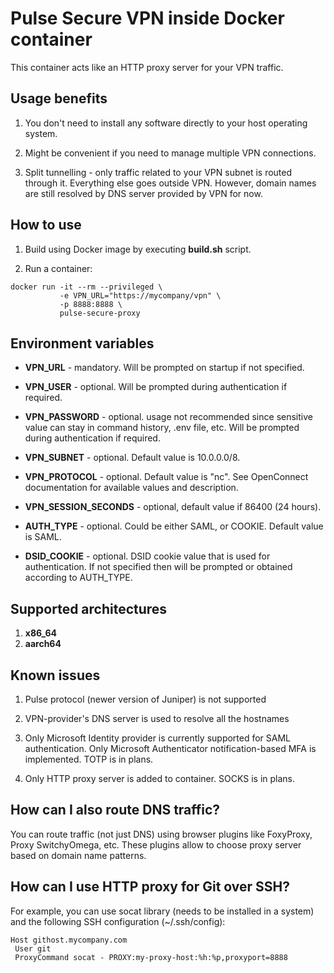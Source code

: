 Pulse Secure VPN inside Docker container
===

This container acts like an HTTP proxy server for your VPN traffic.


Usage benefits
---
1. You don't need to install any software directly to your host operating system.

2. Might be convenient if you need to manage multiple VPN connections.

3. Split tunnelling - only traffic related to your VPN subnet is routed through it. Everything else goes outside VPN. However, domain names are still resolved by DNS server provided by VPN for now.


How to use
---
1. Build using Docker image by executing **build.sh** script.

2. Run a container:
```
docker run -it --rm --privileged \
           -e VPN_URL="https://mycompany/vpn" \
           -p 8888:8888 \
           pulse-secure-proxy
```


Environment variables
---
* **VPN_URL** - mandatory. Will be prompted on startup if not specified.

* **VPN_USER** - optional. Will be prompted during authentication if required.

* **VPN_PASSWORD** - optional. usage not recommended since sensitive value can stay in command history, .env file, etc. Will be prompted during authentication if required.

* **VPN_SUBNET** - optional. Default value is 10.0.0.0/8.

* **VPN_PROTOCOL** - optional. Default value is "nc". See OpenConnect documentation for available values and description.

* **VPN_SESSION_SECONDS** - optional, default value if 86400 (24 hours).

* **AUTH_TYPE** - optional. Could be either SAML, or COOKIE. Default value is SAML.

* **DSID_COOKIE** - optional. DSID cookie value that is used for authentication. If not specified then will be prompted or obtained according to AUTH_TYPE.


Supported architectures
---
1. **x86_64**
2. **aarch64**


Known issues
---
1. Pulse protocol (newer version of Juniper) is not supported

2. VPN-provider's DNS server is used to resolve all the hostnames

3. Only Microsoft Identity provider is currently supported for SAML authentication. Only Microsoft Authenticator notification-based MFA is implemented. TOTP is in plans.

4. Only HTTP proxy server is added to container. SOCKS is in plans.


How can I also route DNS traffic?
---
You can route traffic (not just DNS) using browser plugins like FoxyProxy, Proxy SwitchyOmega, etc. These plugins allow to choose proxy server based on domain name patterns.


How can I use HTTP proxy for Git over SSH?
---
For example, you can use socat library (needs to be installed in a system) and the following SSH configuration (~/.ssh/config):
```
Host githost.mycompany.com
 User git
 ProxyCommand socat - PROXY:my-proxy-host:%h:%p,proxyport=8888
```